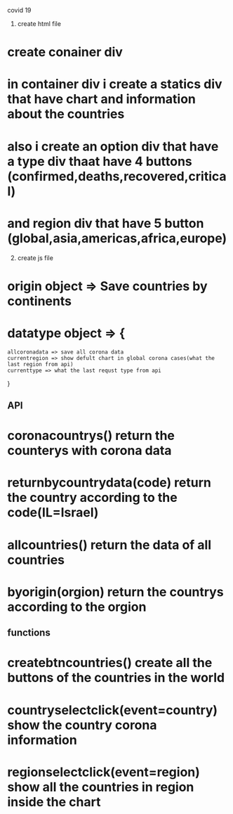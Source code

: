 covid 19

1. create html file
# create conainer div
# in container div i create a statics div that have chart and information about the countries
# also i create an option div that have a type div thaat have 4 buttons (confirmed,deaths,recovered,critical)
# and region div that have 5 button (global,asia,americas,africa,europe) 

2. create js file
# origin object => Save countries by continents
# datatype object => {
    allcoronadata => save all corona data
    currentregion => show defult chart in global corona cases(what the last region from api)
    currenttype => what the last requst type from api

}

## API

# coronacountrys() return the counterys with corona data
# returnbycountrydata(code) return the country according to the code(IL=Israel)
# allcountries() return the data of all countries 
# byorigin(orgion) return the countrys according to the orgion


## functions

# createbtncountries() create all the buttons of the countries in the world
# countryselectclick(event=country) show the country corona information 
# regionselectclick(event=region) show all the countries in region inside the chart

